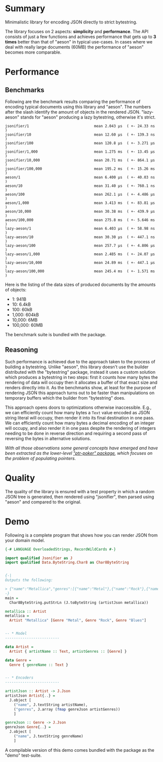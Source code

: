# Summary

Minimalistic library for encoding JSON directly to strict bytestring.

The library focuses on 2 aspects: **simplicity** and **performance**.
The API consists of just a few functions and
achieves performance that gets up to **3 times** better than that of "aeson"
in typical use-cases.
In cases where we deal with really large documents (60MB) the performance
of "aeson" becomes more comparable.

# Performance

## Benchmarks

Following are the benchmark results comparing the performance
of encoding typical documents using this library and "aeson".
The numbers after the slash identify the amount of objects in
the rendered JSON.
"lazy-aeson" stands for "aeson" producing a lazy bytestring,
otherwise it's strict.

```
jsonifier/1                              mean 2.043 μs  ( +- 24.33 ns  )
jsonifier/10                             mean 12.60 μs  ( +- 139.3 ns  )
jsonifier/100                            mean 120.8 μs  ( +- 3.271 μs  )
jsonifier/1,000                          mean 1.275 ms  ( +- 13.45 μs  )
jsonifier/10,000                         mean 20.71 ms  ( +- 864.1 μs  )
jsonifier/100,000                        mean 195.2 ms  ( +- 15.26 ms  )
aeson/1                                  mean 6.400 μs  ( +- 40.03 ns  )
aeson/10                                 mean 31.40 μs  ( +- 760.1 ns  )
aeson/100                                mean 262.1 μs  ( +- 4.486 μs  )
aeson/1,000                              mean 3.413 ms  ( +- 83.81 μs  )
aeson/10,000                             mean 30.38 ms  ( +- 439.9 μs  )
aeson/100,000                            mean 275.8 ms  ( +- 5.646 ms  )
lazy-aeson/1                             mean 6.403 μs  ( +- 58.98 ns  )
lazy-aeson/10                            mean 30.30 μs  ( +- 447.1 ns  )
lazy-aeson/100                           mean 257.7 μs  ( +- 4.806 μs  )
lazy-aeson/1,000                         mean 2.485 ms  ( +- 24.07 μs  )
lazy-aeson/10,000                        mean 24.89 ms  ( +- 447.1 μs  )
lazy-aeson/100,000                       mean 245.4 ms  ( +- 1.571 ms  )
```

Here is the listing of the data sizes of produced documents by the amounts of objects:

- 1: 941B
- 10: 6.4kB
- 100: 60kB
- 1,000: 604kB
- 10,000: 6MB
- 100,000: 60MB

The benchmark suite is bundled with the package.

## Reasoning

Such performance is achieved due to the approach taken to the process of building a bytestring. Unlike "aeson", this library doesn't use the builder distributed with the "bytestring" package, instead it uses a custom solution which produces a bytestring in two steps: first it counts how many bytes the rendering of data will occupy then it allocates a buffer of that exact size and renders directly into it. As the benchmarks show, at least for the purpose of rendering JSON this approach turns out to be faster than manipulations on temporary buffers which the builder from "bytestring" does.

This approach opens doors to optimizations otherwise inaccessible. E.g., we can efficiently count how many bytes a `Text` value encoded as JSON string literal will occupy, then render it into its final destination in one pass. We can efficiently count how many bytes a decimal encoding of an integer will occupy, and also render it in one pass despite the rendering of integers needing to be done in reverse direction and requiring a second pass of reversing the bytes in alternative solutions.

*With all those observations some general concepts have emerged and have been extracted as the lower-level ["ptr-poker" package](https://github.com/nikita-volkov/ptr-poker), which focuses on the problem of populating pointers.*

# Quality

The quality of the library is ensured with a test property in which a random JSON tree is generated, then rendered using "jsonifier", then parsed using "aeson" and compared to the original.

# Demo

Following is a complete program that shows how you can render
JSON from your domain model.

```haskell
{-# LANGUAGE OverloadedStrings, RecordWildCards #-}

import qualified Jsonifier as J
import qualified Data.ByteString.Char8 as Char8ByteString


{-|
Outputs the following:

> {"name":"Metallica","genres":[{"name":"Metal"},{"name":"Rock"},{"name":"Blues"}]}
-}
main =
  Char8ByteString.putStrLn (J.toByteString (artistJson metallica))

metallica :: Artist
metallica =
  Artist "Metallica" [Genre "Metal", Genre "Rock", Genre "Blues"]


-- * Model
-------------------------

data Artist =
  Artist { artistName :: Text, artistGenres :: [Genre] }

data Genre =
  Genre { genreName :: Text }


-- * Encoders
-------------------------

artistJson :: Artist -> J.Json
artistJson Artist{..} =
  J.object [
    ("name", J.textString artistName),
    ("genres", J.array (fmap genreJson artistGenres))
    ]

genreJson :: Genre -> J.Json
genreJson Genre{..} =
  J.object [
    ("name", J.textString genreName)
    ]
```

A compilable version of this demo comes bundled with the package as the \"demo\" test-suite.
